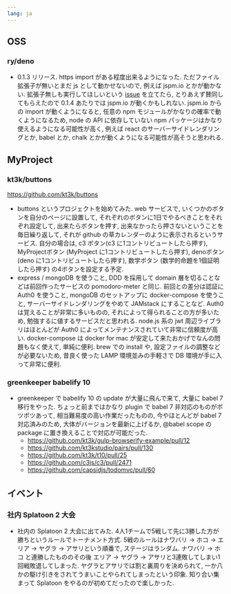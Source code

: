 ```yaml
---
lang: ja
---
```

## OSS

### ry/deno

- 0.1.3 リリース. https import がある程度出来るようになった. ただファイル拡張子が無いとまだ js として動かせないので, 例えば jspm.io とかが動かない. 拡張子無しも実行してほしいという [issue](https://github.com/denoland/deno/issues/702) を立てたら, とりあえず賛同してもらえたので 0.1.4 あたりでは jspm.io が動くかもしれない. jspm.io からの import が動くようになると, 任意の npm モジュールがかなりの確率で動くようになるため, node の API に依存していない npm パッケージはかなり使えるようになる可能性が高く, 例えば react のサーバーサイドレンダリングとか, babel とか, chalk とかが動くようになる可能性が高そうと思われる.

## MyProject

### kt3k/buttons

https://github.com/kt3k/buttons

- buttons というプロジェクトを始めてみた. web サービスで, いくつかのボタンを自分のページに設置して, それぞれのボタンに1日でやるべきことをそれぞれ設定して, 出来たらボタンを押す, 出来なかったら押さないということを毎日繰り返して, それが github の草カレンダーのように表示されるというサービス. 自分の場合は, c3 ボタン(c3 に1コントリビュートしたら押す), MyProjectボタン (MyProject に1コントリビュートしたら押す), denoボタン(deno に1コントリビュートしたら押す), 数学ボタン (数学的命題を1個証明したら押す) の4ボタンを設定する予定.
- express / mongoDB を使うこと, DDD を採用して domain 層を切ることなどは前回作ったサービスの pomodoro-meter と同じ. 前回との差分は認証に Auth0 を使うこと, mongoDB のセットアップに docker-compose を使うこと, サーバーサイドレンダリングをやめて JAMstack にすることなど. Auth0 は覚えることが非常に多いものの, それによって得られることの方が多いため, 勉強するに値するサービスだと思われる. node.js 系の jwt 周辺ライブラリはほとんどが Auth0 によってメンテナンスされていて非常に信頼度が高い. docker-compose は docker for mac が安定して来たおかげでなんの問題もなく使えて, 単純に便利. brew での install や, 設定ファイルの調整などが必要ないため, 昔良く使った LAMP 環境並みの手軽さで DB 環境が手に入って非常に便利.

### greenkeeper babelify 10

- greenkeeper で babelify 10 の update が大量に飛んで来て, 大量に babel 7 移行をやった. ちょっと前まではかなり plugin で babel 7 非対応のものがポツポツあって, 相当難易度の高い作業だったものの, 今やほとんどが babel 7 対応済みのため, 大体がバージョンを最新に上げるか, @babel scope の package に置き換えることで対応が可能だった.
  - https://github.com/kt3k/gulp-browserify-example/pull/12
  - https://github.com/kt3kstudio/pairs/pull/130
  - https://github.com/kt3k/t10/pull/25
  - https://github.com/c3js/c3/pull/2471
  - https://github.com/capsidjs/todomvc/pull/60

## イベント

### 社内 Splatoon 2 大会

- 社内の Splatoon 2 大会に出てみた. 4人1チームで5戦して先に3勝した方が勝ちというルールでトーナメント方式. 5戦のルールはナワバリ -> ホコ -> エリア -> ヤグラ -> アサリという順番で, ステージはランダム. ナワバリ -> ホコ と連勝したもののその後 エリア -> ヤグラ -> アサリと3連敗してしまい1回戦敗退してしまった. ヤグラとアサリでは割と裏周りを決められて, 一か八かの駆け引きをされてうまいことやられてしまったという印象. 知り合い集まって Splatoon をやるのが初めてだったので楽しかった.
